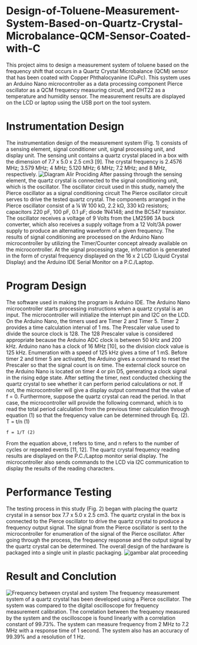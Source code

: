 # Design-of-Toluene-Measurement-System-Based-on-Quartz-Crystal-Microbalance-QCM-Sensor-Coated-with-C
This project aims to design a measurement system of  toluene based on the frequency shift that occurs in a Quartz Crystal Microbalance (QCM) sensor that has been coated with Copper Phthalocyanine (CuPc). This system uses an Arduino Nano microcontroller as a data processing component Pierce oscillator as a QCM frequency measuring circuit, and DHT22 as a temperature and humidity sensor. 
The measurement results are displayed on the LCD or laptop using the USB port on the tool system.
# Instrumentation Design
The instrumentation design of the measurement system (Fig. 1) consists of a sensing element, signal conditioner unit, signal processing unit, and display unit. The sensing unit contains a quartz crystal placed in a box with the dimension of 7.7 x 5.0 x 2.5 cm3 [9]. The crystal frequency is 2.4576 MHz; 3.579 MHz; 4 MHz; 5.120 MHz; 6 MHz; 7.2 MHz; and 8 MHz, respectively. 
![Diagram Alir Prociding](https://user-images.githubusercontent.com/110672446/183291057-3771bae8-1aba-423f-9279-e2e983b527e2.jpg)
After passing through the sensing element, the quartz crystal is connected to the signal conditioning unit, which is the oscillator. The oscillator circuit used in this study, namely the Pierce oscillator as a signal conditioning circuit The Pierce oscillator circuit serves to drive the tested quartz crystal. The components arranged in the Pierce oscillator consist of a ¼ W 100 kΩ, 2.2 kΩ, 330 kΩ resistors; capacitors 220 pF, 100 pF, 0.1 µF; diode 1N4148; and the BC547 transistor. The oscillator receives a voltage of 9 Volts from the LM2596 3A buck converter, which also receives a supply voltage from a 12 Volt/3A power supply to produce an alternating waveform of a given frequency. The results of signal conditioning are processed on the Arduino Nano microcontroller by utilizing the Timer/Counter concept already available on the microcontroller. At the signal processing stage, information is generated in the form of crystal frequency displayed on the 16 x 2 LCD (Liquid Crystal Display) and the Arduino IDE Serial Monitor on a P.C./Laptop.
# Program Design
The software used in making the program is Arduino IDE. The Arduino Nano microcontroller starts processing instructions when a quartz crystal is an input. The microcontroller will initialize the interrupt pin and I2C on the LCD. On the Arduino Nano, the timers used are Timer 2 and Timer 5. Timer 2 provides a time calculation interval of 1 ms. The Prescaler value used to divide the source clock is 128. The 128 Prescaler value is considered appropriate because the Arduino ADC clock is between 50 kHz and 200 kHz. Arduino nano has a clock of 16 MHz [10], so the division clock value is 125 kHz. Enumeration with a speed of 125 kHz gives a time of 1 mS. Before timer 2 and timer 5 are activated, the Arduino gives a command to reset the Prescaler so that the signal count is on time. The external clock source on the Arduino Nano is located on timer 4 or pin D5, generating a clock signal in the rising edge state. After setting the timer, next conducted checking the quartz crystal to see whether it can perform period calculations or not. If not, the microcontroller will give a display output command that the value of f = 0. Furthermore, suppose the quartz crystal can read the period. In that case, the microcontroller will provide the following command, which is to read the total period calculation from the previous timer calculation through equation (1) so that the frequency value can be determined through Eq. (2).
	T = t/n	(1)

	f = 1/T	(2)
From the equation above, t refers to time, and n refers to the number of cycles or repeated events [11, 12]. The quartz crystal frequency reading results are displayed on the P.C./Laptop monitor serial display. The microcontroller also sends commands to the LCD via I2C communication to display the results of the reading characters.
# Performance Testing
The testing process in this study (Fig. 2) began with placing the quartz crystal in a sensor box 7.7 x 5.0 x 2.5 cm3. The quartz crystal in the box is connected to the Pierce oscillator to drive the quartz crystal to produce a frequency output signal. The signal from the Pierce oscillator is sent to the microcontroller for enumeration of the signal of the Pierce oscillator. After going through the process, the frequency response and the output signal by the quartz crystal can be determined. The overall design of the hardware is packaged into a single unit in plastic packaging.
![gambar alat proceeding](https://user-images.githubusercontent.com/110672446/183291169-7b9da29d-916e-479b-94ac-8125204c18f5.png)
# Result and Conclution
![Frequency between crystal and system](https://user-images.githubusercontent.com/110672446/183291269-354c1556-a5c7-44ac-809f-e81b020ccc9d.jpg)
The frequency measurement system of a quartz crystal has been developed using a Pierce oscillator. The system was compared to the digital oscilloscope for frequency measurement calibration. The correlation between the frequency measured by the system and the oscilloscope is found linearly with a correlation constant of 99.73%. The system can measure frequency from 2 MHz to 7.2 MHz with a response time of 1 second. The system also has an accuracy of 99.39% and a resolution of 1 Hz.
